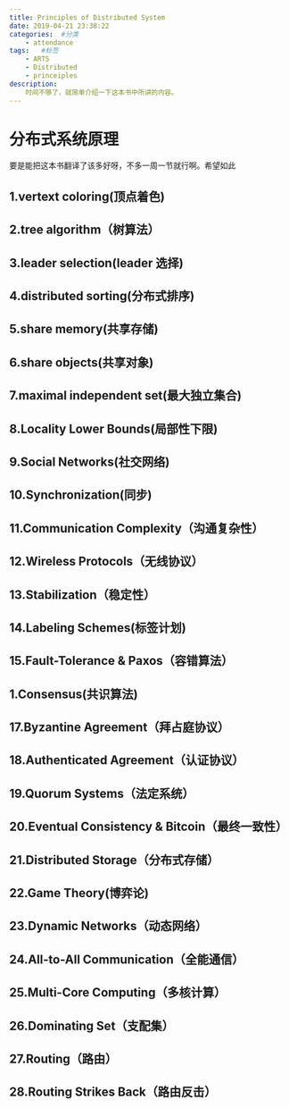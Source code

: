 ```yaml
---
title: Principles of Distributed System
date: 2019-04-21 23:38:22
categories:  #分类
    - attendance
tags:   #标签
    - ARTS
    - Distributed 
    - princeiples
description: 
    时间不够了，就简单介绍一下这本书中所讲的内容。
---
```

# 分布式系统原理
要是能把这本书翻译了该多好呀，不多一周一节就行啊。希望如此

## 1.vertext coloring(顶点着色)


## 2.tree algorithm（树算法）


## 3.leader selection(leader 选择)

## 4.distributed sorting(分布式排序)


## 5.share memory(共享存储)


## 6.share objects(共享对象)


## 7.maximal independent set(最大独立集合)


## 8.Locality Lower Bounds(局部性下限)


## 9.Social Networks(社交网络)

## 10.Synchronization(同步)

## 11.Communication Complexity（沟通复杂性）

## 12.Wireless Protocols（无线协议）

## 13.Stabilization（稳定性）


## 14.Labeling Schemes(标签计划)

## 15.Fault-Tolerance & Paxos（容错算法）


## 1.Consensus(共识算法)

## 17.Byzantine Agreement（拜占庭协议）

## 18.Authenticated Agreement（认证协议）


## 19.Quorum Systems（法定系统）

## 20.Eventual Consistency & Bitcoin（最终一致性）

## 21.Distributed Storage（分布式存储）

## 22.Game Theory(博弈论)

## 23.Dynamic Networks（动态网络）


## 24.All-to-All Communication（全能通信）

## 25.Multi-Core Computing（多核计算）

## 26.Dominating Set（支配集）

## 27.Routing（路由）

## 28.Routing Strikes Back（路由反击）